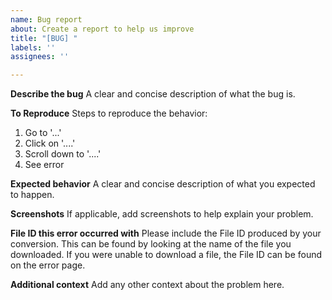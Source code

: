 ```yaml
---
name: Bug report
about: Create a report to help us improve
title: "[BUG] "
labels: ''
assignees: ''

---
```


**Describe the bug**
A clear and concise description of what the bug is.

**To Reproduce**
Steps to reproduce the behavior:
1. Go to '...'
2. Click on '....'
3. Scroll down to '....'
4. See error

**Expected behavior**
A clear and concise description of what you expected to happen.

**Screenshots**
If applicable, add screenshots to help explain your problem.

**File ID this error occurred with**
Please include the File ID produced by your conversion. This can be found by looking at the name of the file you downloaded. If you were unable to download a file, the File ID can be found on the error page.
 
**Additional context**
Add any other context about the problem here.
